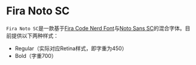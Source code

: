 # Fira Noto SC

`Fira Noto SC`是一款基于[Fira Code Nerd Font](https://github.com/ryanoasis/nerd-fonts/tree/master/patched-fonts/FiraCode)与[Noto Sans SC](https://fonts.google.com/noto/specimen/Noto+Sans+SC)的混合字体。目前提供以下两种样式：
- Regular（实际对应Retina样式，即字重为450）
- Bold（字重700）
